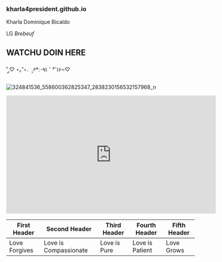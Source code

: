 ### **kharla4president.github.io**
Kharla Dominique Bicaldo

LG *Brebeuf*
## WATCHU DOIN HERE

˚ ༘♡ ⋆｡˚⋆.ೃ࿔*:･٩꒰ ˘ ³˘꒱۶~♡

![324841536_558600362825347_2838230156532157968_n](https://user-images.githubusercontent.com/122419078/212463449-00653e17-95cc-44ba-8d7e-749bbd797a0e.jpg)

<iframe width="560" height="315" src="https://www.youtube.com/embed/XToA-1dZYWA" title="YouTube video player" frameborder="0" allow="accelerometer; autoplay; clipboard-write; encrypted-media; gyroscope; picture-in-picture; web-share" allowfullscreen></iframe>

| First Header  | Second Header | Third Header | Fourth Header | Fifth Header |
| ------------- | ------------- | ------------ | ------------ | ------------ |
| Love Forgives | Love is Compassionate | Love is Pure | Love is Patient | Love Grows |
